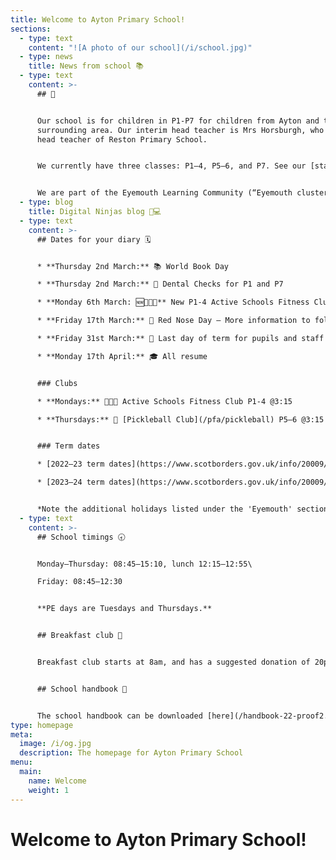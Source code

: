 ```yaml
---
title: Welcome to Ayton Primary School!
sections:
  - type: text
    content: "![A photo of our school](/i/school.jpg)"
  - type: news
    title: News from school 📚
  - type: text
    content: >-
      ## 👋


      Our school is for children in P1-P7 for children from Ayton and the
      surrounding area. Our interim head teacher is Mrs Horsburgh, who is the
      head teacher of Reston Primary School.


      We currently have three classes: P1–4, P5–6, and P7. See our [staff page](/staff) for more information.


      We are part of the Eyemouth Learning Community (“Eyemouth cluster”) – children from Ayton, Coldingham, Cockburnspath, Eyemouth and Reston primary schools move up together to Eyemouth High School.
  - type: blog
    title: Digital Ninjas blog 🥷💻
  - type: text
    content: >-
      ## Dates for your diary 🗓️


      * **Thursday 2nd March:** 📚 World Book Day

      * **Thursday 2nd March:** 🦷 Dental Checks for P1 and P7

      * **Monday 6th March: 🆕🏐🏀🏈** New P1-4 Active Schools Fitness Club ([sign up here](https://form.jotform.com/221362733415349))

      * **Friday 17th March:** 🔴 Red Nose Day – More information to follow

      * **Friday 31st March:** 🐣 Last day of term for pupils and staff

      * **Monday 17th April:** 🎓 All resume


      ### Clubs

      * **Mondays:** 🏐🏀🏈 Active Schools Fitness Club P1-4 @3:15

      * **Thursdays:** 🏓 [Pickleball Club](/pfa/pickleball) P5–6 @3:15


      ### Term dates

      * [2022–23 term dates](https://www.scotborders.gov.uk/info/20009/schools_and_learning/621/term_holiday_and_closure_dates/2)

      * [2023–24 term dates](https://www.scotborders.gov.uk/info/20009/schools_and_learning/621/term_holiday_and_closure_dates/3)


      *Note the additional holidays listed under the 'Eyemouth' section of 'Casual Holidays'*
  - type: text
    content: >-
      ## School timings 🕣


      Monday–Thursday: 08:45–15:10, lunch 12:15–12:55\

      Friday: 08:45–12:30


      **PE days are Tuesdays and Thursdays.**


      ## Breakfast club 🥣


      Breakfast club starts at 8am, and has a suggested donation of 20p. Please make sure you receive messages from the school via email or Xpressions for any updates to the schedule.


      ## School handbook 📘


      The school handbook can be downloaded [here](/handbook-22-proof2.pdf).
type: homepage
meta:
  image: /i/og.jpg
  description: The homepage for Ayton Primary School
menu:
  main:
    name: Welcome
    weight: 1
---
```

# Welcome to Ayton Primary School!
